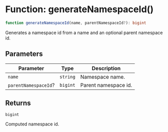 # Function: generateNamespaceId()

```ts
function generateNamespaceId(name, parentNamespaceId?): bigint
```

Generates a namespace id from a name and an optional parent namespace id.

## Parameters

| Parameter | Type | Description |
| ------ | ------ | ------ |
| `name` | `string` | Namespace name. |
| `parentNamespaceId`? | `bigint` | Parent namespace id. |

## Returns

`bigint`

Computed namespace id.
